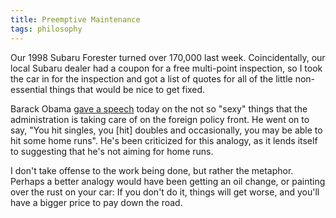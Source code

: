 ```yaml
---
title: Preemptive Maintenance
tags: philosophy
---
```


Our 1998 Subaru Forester turned over 170,000 last week. Coincidentally, our local Subaru dealer had a coupon for a free multi-point inspection, so I took the car in for the inspection and got a list of quotes for all of the little non-essential things that would be nice to get fixed. 

Barack Obama [gave a speech](http://www.washingtonpost.com/world/obama-lays-out-his-foreign-policy-doctrine-singles-doubles-and-the-occasional-home-run/2014/04/28/e34ec058-ceb5-11e3-937f-d3026234b51c_story.html) today on the not so "sexy" things that the administration is taking care of on the foreign policy front. He went on to say, "You hit singles, you [hit] doubles and occasionally, you may be able to hit some home runs". He's been criticized for this analogy, as it lends itself to suggesting that he's not aiming for home runs.

I don't take offense to the work being done, but rather the metaphor. Perhaps a better analogy would have been getting an oil change, or painting over the rust on your car: If you don't do it, things will get worse, and you'll have a bigger price to pay down the road.

